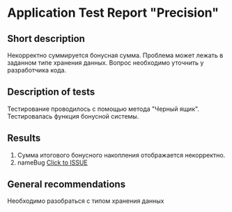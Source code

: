 # Application Test Report "Precision"

## Short description

Некорректно суммируется бонусная сумма. Проблема может лежать в заданном типе хранения данных. Вопрос необходимо уточнить у разработчика кода.

## Description of tests

Тестирование проводилось с помощью метода "Черный ящик". Тестировалась функция бонусной системы.

## Results

1. Сумма итогового бонусного накопления отображается некорректно.
2. nameBug [Click to ISSUE]()

## General recommendations

Необходимо разобраться с типом хранения данных